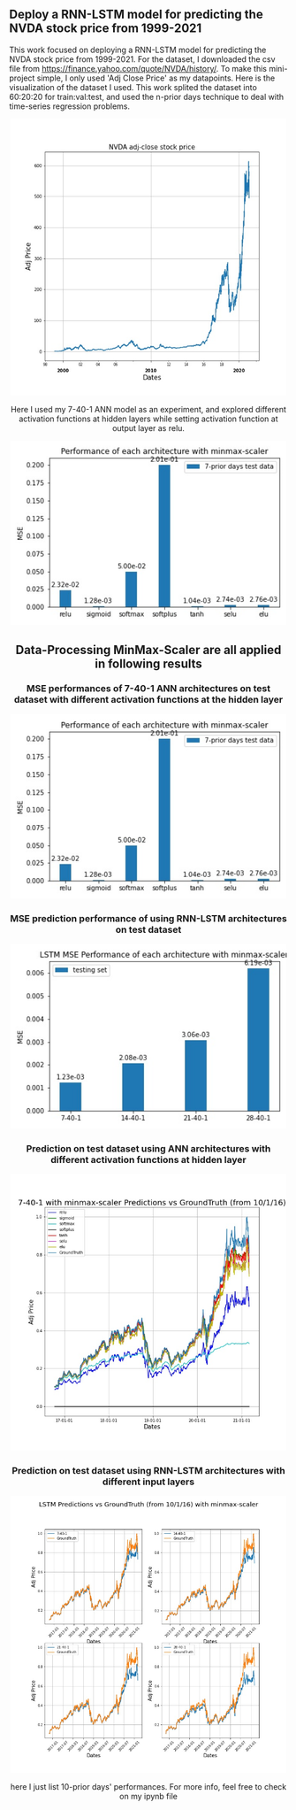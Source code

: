 ## Deploy a RNN-LSTM model for predicting the NVDA stock price from 1999-2021

This work focused on deploying a RNN-LSTM model for predicting the NVDA stock price from 1999-2021.
For the dataset, I downloaded the csv file from https://finance.yahoo.com/quote/NVDA/history/. To make this mini-project simple, I only used 'Adj Close Price' as my datapoints. Here is the visualization of the dataset I used. This work splited the dataset into 60:20:20 for train:val:test, and used the n-prior days technique to deal with time-series regression problems.
<div style="text-align:center"><img src="./images/NVDA_dataset.jpg" width="500">

Here I used my 7-40-1 ANN model as an experiment, and explored different activation functions at hidden layers while setting activation function at output layer as relu.
<div style="text-align:center"><img src="./images/MSE_performance_ANN_diff_activation_functions_with_minmax_scalor.jpg" width="500">

## Data-Processing MinMax-Scaler are all applied in following results

### MSE performances of 7-40-1 ANN architectures on test dataset with different activation functions at the hidden layer
<div style="text-align:center"><img src="./images/MSE_performance_ANN_diff_activation_functions_with_minmax_scalor.jpg" width="500">
  
### MSE prediction performance of using RNN-LSTM architectures on test dataset 
<div style="text-align:center"><img src="./images/LSTM_MSE_performance_testing_with_minmax_scalor.jpg" width="500">

### Prediction on test dataset using ANN architectures with different activation functions at hidden layer 
<div style="text-align:center"><img src="./images/ANN_prediction_with_diff_activation_functions_with_minmax_scalor.jpg" width="500">
  
### Prediction on test dataset using RNN-LSTM architectures with different input layers
 <div style="text-align:center"><img src="./images/LSTM_Predictions_vs_GroundTruth_with_minmax_scaler.jpg" width="500">
  
here I just list 10-prior days' performances. For more info, feel free to check on my ipynb file
